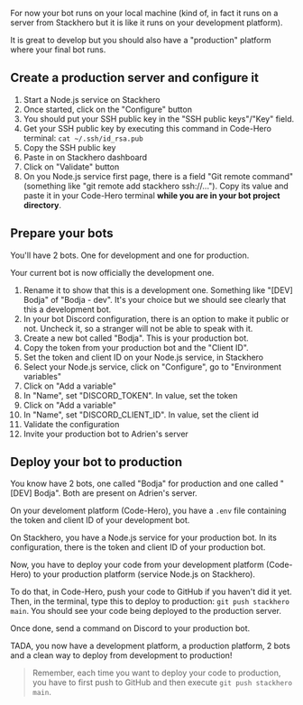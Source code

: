 For now your bot runs on your local machine (kind of, in fact it runs on a server from Stackhero but it is like it runs on your development platform).

It is great to develop but you should also have a "production" platform where your final bot runs.


## Create a production server and configure it

1. Start a Node.js service on Stackhero
1. Once started, click on the "Configure" button
1. You should put your SSH public key in the "SSH public keys"/"Key" field.
  1. Get your SSH public key by executing this command in Code-Hero terminal: `cat ~/.ssh/id_rsa.pub `
  1. Copy the SSH public key
  1. Paste in on Stackhero dashboard
  1. Click on "Validate" button
1. On you Node.js service first page, there is a field "Git remote command" (something like "git remote add stackhero ssh://..."). Copy its value and paste it in your Code-Hero terminal **while you are in your bot project directory**.


## Prepare your bots

You'll have 2 bots. One for development and one for production.

Your current bot is now officially the development one.
1. Rename it to show that this is a development one. Something like "[DEV] Bodja" of "Bodja - dev". It's your choice but we should see clearly that this a development bot.
1. In your bot Discord configuration, there is an option to make it public or not. Uncheck it, so a stranger will not be able to speak with it.
1. Create a new bot called "Bodja". This is your production bot.
1. Copy the token from your production bot and the "Client ID".
1. Set the token and client ID on your Node.js service, in Stackhero
  1. Select your Node.js service, click on "Configure", go to "Environment variables"
  1. Click on "Add a variable"
  1. In "Name", set "DISCORD_TOKEN". In value, set the token
  1. Click on "Add a variable"
  1. In "Name", set "DISCORD_CLIENT_ID". In value, set the client id
  1. Validate the configuration
1. Invite your production bot to Adrien's server


## Deploy your bot to production

You know have 2 bots, one called "Bodja" for production and one called "[DEV] Bodja".
Both are present on Adrien's server.

On your develoment platform (Code-Hero), you have a `.env` file containing the token and client ID of your development bot.

On Stackhero, you have a Node.js service for your production bot.
In its configuration, there is the token and client ID of your production bot.


Now, you have to deploy your code from your development platform (Code-Hero) to your production platform (service Node.js on Stackhero).


To do that, in Code-Hero, push your code to GitHub if you haven't did it yet.
Then, in the terminal, type this to deploy to production: `git push stackhero main`.
You should see your code being deployed to the production server.

Once done, send a command on Discord to your production bot.

TADA, you now have a development platform, a production platform, 2 bots and a clean way to deploy from development to production!

> Remember, each time you want to deploy your code to production, you have to first push to GitHub and then execute `git push stackhero main`.